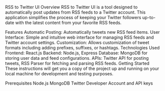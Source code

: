 RSS to Twitter UI
Overview
RSS to Twitter UI is a tool designed to automatically post updates from RSS feeds to a Twitter account. This application simplifies the process of keeping your Twitter followers up-to-date with the latest content from your favorite RSS feeds.

Features
Automatic Posting: Automatically tweets new RSS feed items.
User Interface: Simple and intuitive web interface for managing RSS feeds and Twitter account settings.
Customization: Allows customization of tweet formats including adding prefixes, suffixes, or hashtags.
Technologies Used
Frontend: React.js
Backend: Node.js, Express
Database: MongoDB for storing user data and feed configurations.
APIs: Twitter API for posting tweets, RSS Parser for fetching and parsing RSS feeds.
Getting Started
These instructions will get you a copy of the project up and running on your local machine for development and testing purposes.

Prerequisites
Node.js
MongoDB
Twitter Developer Account and API keys
